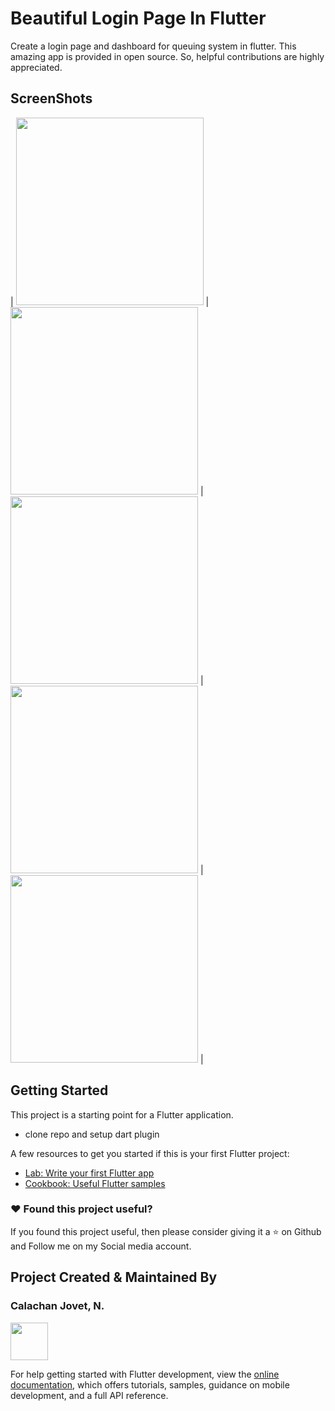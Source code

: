 # Beautiful Login Page In Flutter
Create a login page and dashboard for queuing system in flutter.
This amazing app is provided in open source. So, helpful contributions are highly appreciated.

## ScreenShots
| <img src="screenshots/homepage.jpg"  width="300"/> | <img src="screenshots/studentlogin.jpg" width="300"/>  | <img src="screenshots/studentdashboard.jpg" width="300"/>  | <img src="screenshots/adminlogin.jpg" width="300"/>  | <img src="screenshots/admindashboard.jpg" width="300"/>  |

## Getting Started
This project is a starting point for a Flutter application.
- clone repo and setup dart plugin

A few resources to get you started if this is your first Flutter project:
- [Lab: Write your first Flutter app](https://docs.flutter.dev/get-started/codelab)
- [Cookbook: Useful Flutter samples](https://docs.flutter.dev/cookbook)

### :heart: Found this project useful?
If you found this project useful, then please consider giving it a :star: on Github and Follow me on my Social media account.


## Project Created & Maintained By

### Calachan Jovet, N.
<a href="https://www.facebook.com/vetjogwapo/"><img src="https://raw.githubusercontent.com/aritraroy/social-icons/master/facebook-icon.png" width="60"></a>

For help getting started with Flutter development, view the
[online documentation](https://docs.flutter.dev/), which offers tutorials,
samples, guidance on mobile development, and a full API reference.
